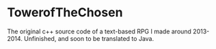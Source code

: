 # TowerofTheChosen
The original c++ source code of a text-based RPG I made around 2013-2014. Unfinished, and soon to be translated to Java.
